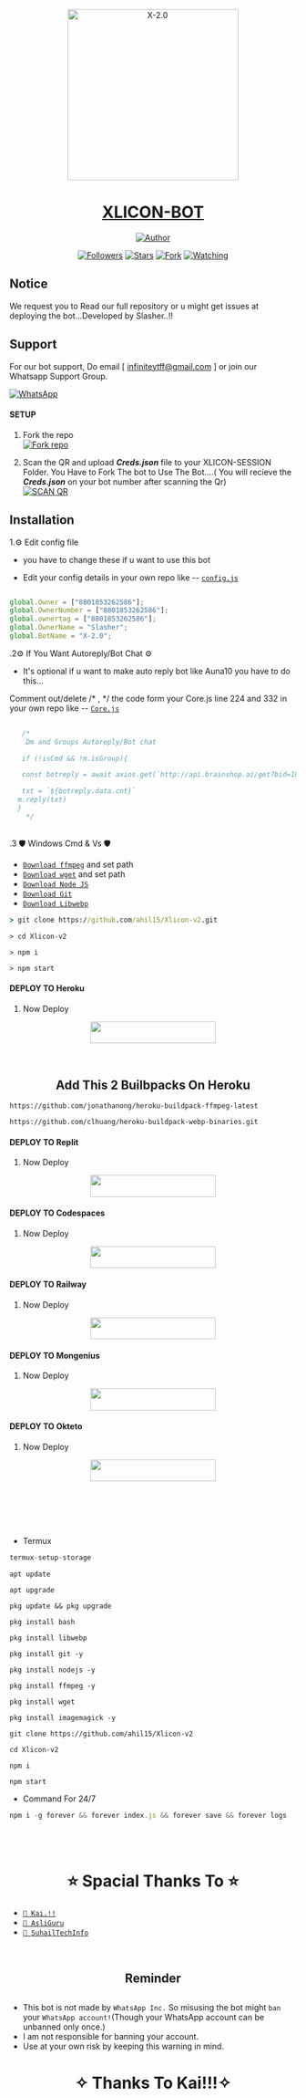 
<p align="center">  
  <a href="https://chat.whatsapp.com/EjsQvJNcFGVCSfaBEIxZm2">
    <img alt="X-2.0" height="300" src="https://i.ibb.co/L1SGhJy/images.jpg">
    <h1 align="center">XLICON-BOT</h1>
    
  </a>
</p>
<p align="center">
<a href="https://github.com/ahil15"><img title="Author" src="https://img.shields.io/badge/XLICON-BOT-black?style=for-the-badge&logo=whatsapp"></a>
<p/>
<p align="center">
<a href="https://github.com/ahil15?tab=followers"><img title="Followers" src="https://img.shields.io/github/followers/ahil15?label=Followers&style=social"></a>
<a href="https://github.com/ahil15/Xlicon-v2/stargazers/"><img title="Stars" src="https://img.shields.io/github/stars/ahil15/Xlicon-v2?&style=social"></a>
<a href="https://github.com/ahil15/Xlicon-v2/network/members"><img title="Fork" src="https://img.shields.io/github/forks/ahil15/Xlicon-v2?style=social"></a>
<a href="https://github.com/ahil15/Xlicon-v2/watchers"><img title="Watching" src="https://img.shields.io/github/watchers/ahil15/Xlicon-v2?label=Watching&style=social"></a>
</p>

## Notice

We request you to Read our full repository or u might get issues at deploying the bot...Developed by Slasher..!!

## Support

For our bot support, Do email [ infiniteytff@gmail.com ] or join our Whatsapp Support Group.

<a href="https://chat.whatsapp.com/EjsQvJNcFGVCSfaBEIxZm2"><img alt="WhatsApp" src="https://img.shields.io/badge/-Whatsapp%20Group-lime?style=for-the-badge&logo=whatsapp&logoColor=white"/></a>
#### SETUP

1. Fork the repo
    <br>
<a href='https://github.com/ahil15/Xlicon-v2/fork' target="_blank"><img alt='Fork repo' src='https://img.shields.io/badge/Fork Repo-100000?style=for-the-badge&logo=scan&logoColor=white&labelColor=white&color=black'/></a>

2. Scan the QR and upload ***Creds.json*** file to your XLICON-SESSION Folder. You Have to Fork The bot to Use The Bot....( You will recieve the ***Creds.json*** on your bot number after scanning the Qr)
    <br>
<a href='blank' target="_blank"><img alt='SCAN QR' src='https://img.shields.io/badge/Scan_qr-100000?style=for-the-badge&logo=scan&logoColor=white&labelColor=black&color=black'/></a>


## Installation 

1.⚙️  Edit config file 

- you have to change these if u want to use this bot


- Edit your config details in your own repo like -- [`config.js`](https://github.com/ahil15/Xlicon-v2/blob/master/config.js)
```js

global.Owner = ["8801853262586"]; 
global.OwnerNumber = ["8801853262586"];
global.ownertag = ["8801853262586"];
global.OwnerName = "Slasher";
global.BotName = "X-2.0";

```



.2⚙️ If You Want Autoreply/Bot Chat ⚙️

- It's optional if u want to make auto reply bot like Auna10 you have to do this...

Comment out/delete /* , */ the code form your Core.js line 224 and 332 in your own repo like -- [`Core.js`](https://github.com/ahil15/Xlicon-v2/blob/main/Core.js)
```js  
   
   /*
    Dm and Groups Autoreply/Bot chat

   if (!isCmd && !m.isGroup){

   const botreply = await axios.get(`http://api.brainshop.ai/get?bid=166512&key=5nz1Ha6nS9Zx1MfT&uid=[uid]&msg=[msg]=[${budy}]`)

   txt = `${botreply.data.cnt}`
  m.reply(txt)
  }      
    */
   
```



.3 🛡️ Windows Cmd & Vs 🛡️

* [`Download ffmpeg`](https://ffmpeg.org/download.html#build-windows) and set path
* [`Download wget`](https://eternallybored.org/misc/wget/releases/) and set path
* [`Download Node JS`](https://nodejs.org/en/download/)
* [`Download Git`](https://git-scm.com/downloads)
* [`Download Libwebp`](https://developers.google.com/speed/webp/download)
```cmd
> git clone https://github.com/ahil15/Xlicon-v2.git
```
```
> cd Xlicon-v2
```
```
> npm i
```
```
> npm start
```
#### DEPLOY TO Heroku 

1. Now Deploy
    <br>
<p align="center"><a href="https://heroku.com/deploy?template=https://github.com/ahil15/Xlicon-v2"> <img src="https://img.shields.io/badge/Heroku%20Deploy-purple?style=for-the-badge&logo=heroku" width="220" height="38.45"/></a></p>

</br>     

<h2 align="center"> Add This 2 Builbpacks On Heroku
</h2>

```
https://github.com/jonathanong/heroku-buildpack-ffmpeg-latest
``` 
```
https://github.com/clhuang/heroku-buildpack-webp-binaries.git
```
#### DEPLOY TO Replit 

1. Now Deploy
    <br>
<p align="center"><a href="https://repl.it/github/ahil15/Xlicon-v2"> <img src="https://img.shields.io/badge/replit%20Deploy-black?style=for-the-badge&logo=replit" width="220" height="38.45"/></a></p>

#### DEPLOY TO Codespaces

1. Now Deploy
    <br>
<p align="center"><a href="https://github.com/codespaces/new"> <img src="https://img.shields.io/badge/Codespace%20Deploy-black?style=for-the-badge&logo=codespaces" width="220" height="38.45"/></a></p>

#### DEPLOY TO Railway

1. Now Deploy
    <br>
<p align="center"><a href="https://railway.app/new"> <img src="https://img.shields.io/badge/Railway%20Deploy-green?style=for-the-badge&logo=railway" width="220" height="38.45"/></a></p>

#### DEPLOY TO Mongenius

1. Now Deploy
    <br>
<p align="center"><a href="https://studio.mogenius.com/"> <img src="https://img.shields.io/badge/Mongenius%20Deploy-blue?style=for-the-badge&logo=mongenius" width="220" height="38.45"/></a></p>

#### DEPLOY TO Okteto

1. Now Deploy
    <br>
<p align="center"><a href="https://cloud.okteto.com"> <img src="https://img.shields.io/badge/Okteto%20Deploy-darkblue?style=for-the-badge&logo=okteto" width="220" height="38.45"/></a></p>

<br>
<br>
<br>
<br>
     
     
     
- Termux
```js
termux-setup-storage
```
```
apt update
```
```
apt upgrade
```
```
pkg update && pkg upgrade
```
```
pkg install bash
```
```
pkg install libwebp
```
```
pkg install git -y
```
```
pkg install nodejs -y
```
```
pkg install ffmpeg -y 
```
```
pkg install wget
```
```
pkg install imagemagick -y
```
```
git clone https://github.com/ahil15/Xlicon-v2
```
```
cd Xlicon-v2
```
```
npm i
```
```
npm start
```

- Command For 24/7
```js
npm i -g forever && forever index.js && forever save && forever logs
```

</br></br>
<h1 align="center">  ⭐ Spacial Thanks To ⭐
</h1>

* [`🎐 Kai.!!`](https://github.com/kai0071)
* [`🎐 AsliGuru`](https://github.com/Guru322)
* [`🎐 SuhailTechInfo`](https://github.com/SuhailTechInfo)






</br> 

<h2 align="center">  Reminder
</h2>
   
## 
- This bot is not made by `WhatsApp Inc.` So misusing the bot might `ban` your `WhatsApp account!`(Though your WhatsApp account can be unbanned only once.)
- I am not responsible for banning your account.
- Use at your own risk by keeping this warning in mind.
 


<h1 align="center">
</h1>

</p>
<h1 align="center"> ✧ Thanks To Kai!!!✧
</h1>

